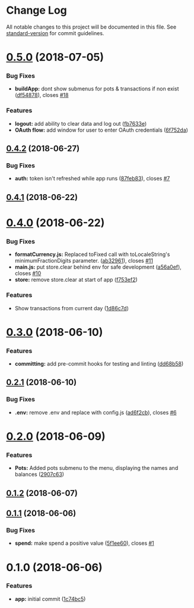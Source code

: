 # Change Log

All notable changes to this project will be documented in this file. See [standard-version](https://github.com/conventional-changelog/standard-version) for commit guidelines.

<a name="0.5.0"></a>
# [0.5.0](https://github.com/johneas10/bankBar/compare/v0.4.2...v0.5.0) (2018-07-05)


### Bug Fixes

* **buildApp:** dont show submenus for pots & transactions if non exist ([df54878](https://github.com/johneas10/bankBar/commit/df54878)), closes [#18](https://github.com/johneas10/bankBar/issues/18)


### Features

* **logout:** add ability to clear data and log out ([fb7633e](https://github.com/johneas10/bankBar/commit/fb7633e))
* **OAuth flow:** add window for user to enter OAuth credentials ([6f752da](https://github.com/johneas10/bankBar/commit/6f752da))



<a name="0.4.2"></a>
## [0.4.2](https://github.com/johneas10/bankBar/compare/v0.4.1...v0.4.2) (2018-06-27)


### Bug Fixes

* **auth:** token isn't refreshed while app runs ([87feb83](https://github.com/johneas10/bankBar/commit/87feb83)), closes [#7](https://github.com/johneas10/bankBar/issues/7)



<a name="0.4.1"></a>
## [0.4.1](https://github.com/johneas10/bankBar/compare/v0.4.0...v0.4.1) (2018-06-22)



<a name="0.4.0"></a>
# [0.4.0](https://github.com/johneas10/bankBar/compare/v0.3.0...v0.4.0) (2018-06-22)


### Bug Fixes

* **formatCurrency.js:** Replaced toFixed call with toLocaleString's minimumFractionDigits parameter. ([ab32961](https://github.com/johneas10/bankBar/commit/ab32961)), closes [#11](https://github.com/johneas10/bankBar/issues/11)
* **main.js:** put store.clear behind env for safe development ([a56a0ef](https://github.com/johneas10/bankBar/commit/a56a0ef)), closes [#10](https://github.com/johneas10/bankBar/issues/10)
* **store:** remove store.clear at start of app ([f753ef2](https://github.com/johneas10/bankBar/commit/f753ef2))


### Features

* Show transactions from current day ([1d86c7d](https://github.com/johneas10/bankBar/commit/1d86c7d))



<a name="0.3.0"></a>
# [0.3.0](https://github.com/johneas10/bankBar/compare/v0.2.1...v0.3.0) (2018-06-10)


### Features

* **committing:** add pre-commit hooks for testing and linting ([dd68b58](https://github.com/johneas10/bankBar/commit/dd68b58))



<a name="0.2.1"></a>
## [0.2.1](https://github.com/johneas10/bankBar/compare/v0.2.0...v0.2.1) (2018-06-10)


### Bug Fixes

* **.env:** remove .env and replace with config.js ([ad6f2cb](https://github.com/johneas10/bankBar/commit/ad6f2cb)), closes [#6](https://github.com/johneas10/bankBar/issues/6)



<a name="0.2.0"></a>
# [0.2.0](https://github.com/johneas10/bankBar/compare/v0.1.2...v0.2.0) (2018-06-09)


### Features

* **Pots:** Added pots submenu to the menu, displaying the names and balances ([2907c63](https://github.com/johneas10/bankBar/commit/2907c63))



<a name="0.1.2"></a>
## [0.1.2](https://github.com/johneas10/bankBar/compare/v0.1.1...v0.1.2) (2018-06-07)



<a name="0.1.1"></a>
## [0.1.1](https://github.com/johneas10/bankBar/compare/v0.1.0...v0.1.1) (2018-06-06)


### Bug Fixes

* **spend:** make spend a positive value ([5f1ee60](https://github.com/johneas10/bankBar/commit/5f1ee60)), closes [#1](https://github.com/johneas10/bankBar/issues/1)



<a name="0.1.0"></a>
# 0.1.0 (2018-06-06)


### Features

* **app:** initial commit ([1c74bc5](https://github.com/johneas10/bankBar/commit/1c74bc5))
